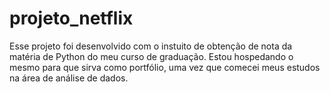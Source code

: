 # projeto_netflix

Esse projeto foi desenvolvido com o instuito de obtenção de nota da matéria de Python do meu curso de graduação. Estou hospedando o mesmo para que sirva como portfólio, uma vez que comecei meus estudos na área de análise de dados.
